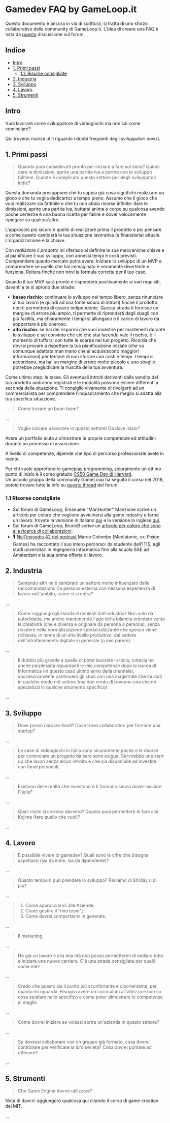 # Gamedev FAQ by GameLoop.it

Questo documento è ancora in via di scrittura, si tratta di uno sforzo collaborativo della community di GameLoop.it.
L'idea di creare una FAQ è nata da [questa](https://forum.gameloop.it/d/666-podcast-o-faq-per-chi-ha-dubbi-su-come-avvicinarsi-allindustria-gamedev) discussione sul forum.

## Indice

- [Intro](#intro)
- [1. Primi passi](#1-primi-passi)
  - [1.1. Risorse consigliate](#11-risorse-consigliate)
- [2. Industria](#2-industria)
- [3. Sviluppo](#3-sviluppo)
- [4. Lavoro](#4-lavoro)
- [5. Strumenti](#5-strumenti)

## Intro

Vuoi lavorare come sviluppatore di videogiochi ma non sai come cominciare?

Qui troverai risorse utili riguardo i dubbi frequenti degli sviluppatori novizi.

## 1. Primi passi

> Quando puoi considerarti pronto per iniziare a fare sul serio? Quindi dare le dimissioni, aprire una partita iva e partire con lo sviluppo fulltime. Quanto è complicato questo settore per degli sviluppatori indie?

Questa domanda presuppone che tu sappia già cosa significhi realizzare un gioco e che tu voglia dedicartici a tempo pieno. Assumo che il gioco che vuoi realizzare sia fattibile e che tu non abbia risorse infinite: dare le dimissioni, aprire una partita iva, buttarsi anima e corpo su qualcosa avendo poche certezze è una buona ricetta per fallire e dover velocemente ripiegare su qualcos'altro.

L'approccio più sicuro è quello di realizzare prima il prodotto e poi pensare a come questo cambierà la tua situazione lavorativa (e finanziaria) attuale. L'organizzazione è la chiave.

Con *realizzare il prodotto* mi riferisco al definire le sue meccaniche chiave e al pianificare il suo sviluppo, con annessi tempi e costi previsti. Comprendere quanto mercato potrà avere. Iniziare lo sviluppo di un MVP e comprendere se quello che hai immaginato è veramente divertente e funziona.
Reitera finché non trovi la formula corretta per il tuo caso.

Quando il tuo MVP sarà pronto e risponderà positivamente ai vari requisiti, davanti a te si aprono due strade:

- __basso rischio__: continuare lo sviluppo nel tempo libero, senza rinunciare al tuo lavoro (e quindi ad una fonte sicura di introiti) finché il prodotto non ti permetterà di essere indipendente. Questa strada ti fornisce un margine di errore più ampio, ti permette di riprenderti dagli sbagli con più facilità, ma chiaramente i tempi si allungano e il carico di lavoro da sopportare è più oneroso.
- __alto rischio__: se hai dei risparmi che vuoi investire per mantenerti durante lo sviluppo e sei convinto che ciò che stai facendo vale il rischio, è il momento di tuffarsi con tutte le scarpe nel tuo progetto. Ricorda che dovrai provare a rispettare la tua pianificazione iniziale (che va comunque adattata man mano che si acquisiscono maggiori informazioni) per tentare di non sforare con costi e tempi. I tempi si accorciano, ma hai un margine di errore molto piccolo e uno sbaglio potrebbe pregiudicare la riuscita della tua avventura.

Come ultimo step: le tasse. Gli eventuali introiti derivanti dalla vendita del tuo prodotto andranno registrati e le modalità possono essere differenti a seconda della situazione. Ti consiglio vivamente di rivolgerti ad un commercialista per comprendere l'inquadramento che meglio si adatta alla tua specifica situazione.

> Come trovare un buon team?

...

> Voglio iniziare a lavorare in questo settore! Da dove inizio?

Avere un portfolio aiuta a dimostrare le proprie competenze ed attitudini durante un processo di assunzione.

A livello di competenze, dipende che tipo di percorso professionale avete in mente.  

Per chi vuole approfondire gameplay programming, sicuramente un ottimo punto di inizio è il corso gratuito [CS50 Game Dev di Harvard](https://cs50.harvard.edu/games/2018/).  
Un piccolo gruppo della community GameLoop ha seguito il corso nel 2018, potete trovare tutte le info su [questo thread](https://forum.gameloop.it/d/449-gameloop50-seguiamo-il-cs50-insieme-impariamo-a-sviluppare-videogiochi/) del forum.

### 1.1 Risorse consigliate

- Sul forum di GameLoop, Emanuele "ManHunter" Manzione scrive un articolo per coloro che vogliono avvicinarsi alla game industry e farne un lavoro: trovate la versione in italiano [qui](https://forum.gameloop.it/d/648-voglio-creare-il-mio-videogioco-s-certo-bravo-ma) e la versione in inglese [qui](https://mhlab.tech/code/i-wanna-make-a-game/).
- Sul forum di GameLoop, BrunoB scrive un [articolo per coloro che sono alla ricerca di collaborazioni](https://forum.gameloop.it/d/649-cerchiamo-collaboratori-per-il-nostro-videogioco-la-faq).
- 🎙 [Nell'episodio 42 del podcast](https://www.youtube.com/watch?v=LEm7Pv2R4a4&t=104s) Marco Colombo (Mediatonic, ex-Pixion Games) ha raccontato il suo intero percorso: da studente dell'ITIS, agli studi unversitari in Ingegneria Informatica fino alla scuola SAE ad Amsterdam e la sua prima offerta di lavoro.

## 2. Industria

> Sentendo altri mi è sembrato un settore molto influenzato dalle raccomandazioni. Da persona esterna con nessuna esperienza di lavoro nell'ambito, come ci si entra?

...

> Come raggiungo gli standard richiesti dall'industria? Non solo da autodidatta, ma anche mantenendo l'ago della bilancia orientato verso la creatività (che è diversa e originale da persona a persona), senza ricadere nella normalizzazione spersonalizzante che spesso viene richiesta, in nome di un alto livello produttivo, dal settore dell'intrattenimento digitale in generale (a mio parere).

...

> Il dubbio più grande è quello di poter lavorare in Italia, tuttavia ho anche perplessità riguardanti le mie competenze dopo la laurea di Informatica (in questo caso ultimo anno della triennale), successivamente continuerò gli studi con una magistrale che mi aiuti in qualche modo nel settore (ma non credo di trovarne una che mi specializzi in qualche strumento specifico)

...

## 3. Sviluppo

> Dove posso cercare fondi? Dove trovo collaboratori per formare una startup?

...

> Le case di videogiochi in Italia sono sicuramente poche e le risorse per cominciare un progetto da zero sono esigue. Servirebbe una start up che lavori senza alcun introito e che sia disponibile ad investire con fondi personali.

...

> Esistono delle realtà che investono e ti formano senza dover lasciare l'Italia?

...

> Quali rischi si corrono davvero? Quanto puoi permetterti di fare alla Kojima (fare quello che vuoi)?

...

## 4. Lavoro

> È possibile vivere di gamedev? Quali sono le cifre che bisogna aspettarsi (sia da indie, sia da dipendente)?

...

> Quanto tempo ti può prendere lo sviluppo? Parliamo di 8h/day o di più?

...

> 1. Come approcciarmi alle Aziende;
> 2. Come gestire il "mio team";
> 3. Come dovrei comportarmi in generale.

...

> Il marketing

...

> Ho già un lavoro e alla mia età non posso permettermi di mollare tutto e iniziare una nuova carriera. C'è una strada consigliata per quelli come me?

...

> Credo che questo sia il punto più sconfortante e disorientante, per quanto mi riguarda. Bisogna avere un curriculum all'altezza e non so cosa studiare nello specifico e come poter dimostrare le competenze al meglio

...

> Come dovrei iniziare se volessi aprire un'azienda in questo settore?

...

> Se dovessi collaborare con un gruppo già formato, cosa dovrei controllare per verificare la loro serietà? Cosa dovrei puntare ad ottenere?

...

## 5. Strumenti

> Che Game Engine dovrei utilizzare?

Nota di davcri: aggiungerò qualcosa qui citando il corso di game creation del MIT.

...
